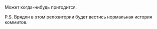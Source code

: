Может когда-нибудь пригодится.

P.S. Врядли в этом репозитории будет вестись нормальная история коммитов.